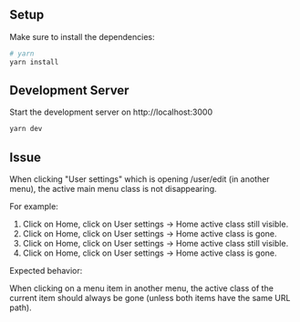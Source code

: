 ## Setup

Make sure to install the dependencies:

```bash
# yarn
yarn install
```

## Development Server

Start the development server on http://localhost:3000

```bash
yarn dev
```

## Issue

When clicking "User settings" which is opening /user/edit (in another menu), the active main menu class is not disappearing.

For example:

1. Click on Home, click on User settings -> Home active class still visible.
2. Click on Home, click on User settings -> Home active class is gone.
3. Click on Home, click on User settings -> Home active class still visible.
4. Click on Home, click on User settings -> Home active class is gone.

Expected behavior:

When clicking on a menu item in another menu, the active class of the current item should always be gone (unless both items have the same URL path).
